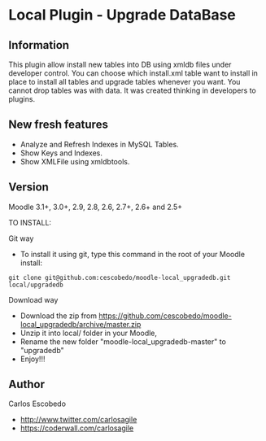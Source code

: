 Local Plugin - Upgrade DataBase
======================

Information
-----------

This plugin allow install new tables into DB using xmldb files under developer control.
You can choose which install.xml table want to install in place to install all tables and 
upgrade tables whenever you want.
You cannot drop tables was with data.
It was created thinking in developers to plugins.

New fresh features
------------------
- Analyze and Refresh Indexes in MySQL Tables.
- Show Keys and Indexes.
- Show XMLFile using xmldbtools.

Version  
-------
Moodle 3.1+, 3.0+, 2.9, 2.8, 2.6, 2.7+, 2.6+ and 2.5+

TO INSTALL:

Git way
- To install it using git, type this command in the root of your Moodle install:
```
git clone git@github.com:cescobedo/moodle-local_upgradedb.git local/upgradedb
```

Download way
- Download the zip from <https://github.com/cescobedo/moodle-local_upgradedb/archive/master.zip>
- Unzip it into  local/ folder in your Moodle,
- Rename the new folder "moodle-local_upgradedb-master" to "upgradedb"
- Enjoy!!!


Author
------
Carlos Escobedo
- <http://www.twitter.com/carlosagile>
- <https://coderwall.com/carlosagile>


